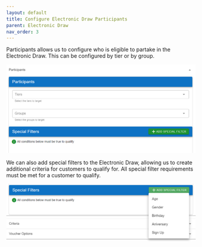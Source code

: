 ```yaml
---
layout: default
title: Configure Electronic Draw Participants
parent: Electronic Draw
nav_order: 3
---
```


Participants allows us to configure who is eligible to partake in the Electronic Draw. This can be configured by tier or by group.

<img src="\img\Promotions\PromotionParticipants.png" alt="">

We can also add special filters to the Electronic Draw, allowing us to create additional criteria for customers to qualify for. All special filter requirements must be met for a customer to qualify.

<img src="\img\Promotions\PromotionSpecialFilters.png" alt="">